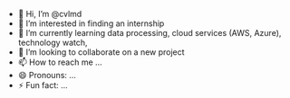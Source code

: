 - 👋 Hi, I’m @cvlmd
- 👀 I’m interested in finding an internship
- 🌱 I’m currently learning data processing, cloud services (AWS, Azure), technology watch, 
- 💞️ I’m looking to collaborate on a new project
- 📫 How to reach me ...
- 😄 Pronouns: ...
- ⚡ Fun fact: ...

<!---
cvlmd/cvlmd is a ✨ special ✨ repository because its `README.md` (this file) appears on your GitHub profile.
You can click the Preview link to take a look at your changes.
--->
